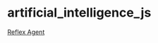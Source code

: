 # artificial_intelligence_js

[Reflex Agent](https://eescobedo.github.io/artificial_intelligence_js/01_reflex_agent.html)

[//]: # ([Breadth and Depth Search]&#40;https://luisespino.github.io/artificial_intelligence_js/02_breadth_depth_search.html&#41;)

[//]: # ()
[//]: # ([Uniform Cost Search]&#40;https://luisespino.github.io/artificial_intelligence_js/03_uniform_cost.html&#41;)

[//]: # ()
[//]: # ([Best First Search]&#40;https://luisespino.github.io/artificial_intelligence_js/04_bestfirst.html&#41;)

[//]: # ()
[//]: # ([AStar Search]&#40;https://luisespino.github.io/artificial_intelligence_js/05_astar.html&#41;)


[//]: # ([Genetic Algorithm]&#40;https://luisespino.github.io/artificial_intelligence_js/06_ag.html&#41;)
